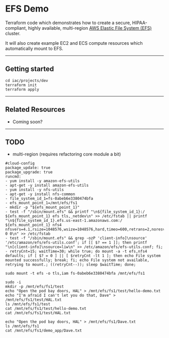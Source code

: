 # EFS Demo

Terraform code which demonstrates how to create a secure, HIPAA-compliant, highly available, multi-region [AWS Elastic File System (EFS)](https://docs.aws.amazon.com/efs/latest/ug/getting-started.html) cluster.

It will also create example EC2 and ECS compute resources which automatically mount to EFS.

---

## Getting started

```
cd iac/projects/dev
terraform init
terraform apply
```

---

## Related Resources

- Coming soon?

---

## TODO

- multi-region (requires refactoring core module a bit)

```
#cloud-config
package_update: true
package_upgrade: true
runcmd:
- yum install -y amazon-efs-utils
- apt-get -y install amazon-efs-utils
- yum install -y nfs-utils
- apt-get -y install nfs-common
- file_system_id_1=fs-0abeb6e3380474bfa
- efs_mount_point_1=/mnt/efs/fs1
- mkdir -p "${efs_mount_point_1}"
- test -f "/sbin/mount.efs" && printf "\n${file_system_id_1}:/ ${efs_mount_point_1} efs tls,_netdev\n" >> /etc/fstab || printf "\n${file_system_id_1}.efs.us-east-1.amazonaws.com:/ ${efs_mount_point_1} nfs4 nfsvers=4.1,rsize=1048576,wsize=1048576,hard,timeo=600,retrans=2,noresvport,_netdev 0 0\n" >> /etc/fstab
- test -f "/sbin/mount.efs" && grep -ozP 'client-info]\nsource' '/etc/amazon/efs/efs-utils.conf'; if [[ $? == 1 ]]; then printf "\n[client-info]\nsource=liw\n" >> /etc/amazon/efs/efs-utils.conf; fi;
- retryCnt=15; waitTime=30; while true; do mount -a -t efs,nfs4 defaults; if [ $? = 0 ] || [ $retryCnt -lt 1 ]; then echo File system mounted successfully; break; fi; echo File system not available, retrying to mount.; ((retryCnt--)); sleep $waitTime; done;
```

```
sudo mount -t efs -o tls,iam fs-0abeb6e3380474bfa /mnt/efs/fs1
```

```
sudo -i
mkdir -p /mnt/efs/fs1/test
echo "Open the pod bay doors, HAL" > /mnt/efs/fs1/test/hello-demo.txt
echo "I'm afraid I can't let you do that, Dave" > /mnt/efs/fs1/test/HAL.txt
ls /mnt/efs/fs1/test
cat /mnt/efs/fs1/test/hello-demo.txt
cat /mnt/efs/fs1/test/HAL.txt

echo "Open the pod bay doors, HAL" > /mnt/efs/fs1/Dave.txt
ls /mnt/efs/fs1
cat /mnt/efs/fs1/demo_app/Dave.txt
```
